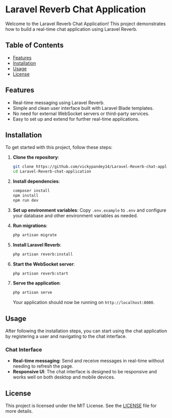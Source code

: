 # Laravel Reverb Chat Application

Welcome to the Laravel Reverb Chat Application! This project demonstrates how to build a real-time chat application using Laravel Reverb. 

## Table of Contents

- [Features](#features)
- [Installation](#installation)
- [Usage](#usage)
- [License](#license)

## Features

- Real-time messaging using Laravel Reverb.
- Simple and clean user interface built with Laravel Blade templates.
- No need for external WebSocket servers or third-party services.
- Easy to set up and extend for further real-time applications.

## Installation

To get started with this project, follow these steps:

1. **Clone the repository**:
   ```bash
   git clone https://github.com/vickypandey14/Laravel-Reverb-chat-application.git
   cd Laravel-Reverb-chat-application
   ```

2. **Install dependencies**:
   ```bash
   composer install
   npm install
   npm run dev
   ```

3. **Set up environment variables**:
   Copy `.env.example` to `.env` and configure your database and other environment variables as needed.

4. **Run migrations**:
   ```bash
   php artisan migrate
   ```

5. **Install Laravel Reverb**:
   ```bash
   php artisan reverb:install
   ```

6. **Start the WebSocket server**:
   ```bash
   php artisan reverb:start
   ```

7. **Serve the application**:
   ```bash
   php artisan serve
   ```

   Your application should now be running on `http://localhost:8000`.

## Usage

After following the installation steps, you can start using the chat application by registering a user and navigating to the chat interface. 

### Chat Interface

- **Real-time messaging**: Send and receive messages in real-time without needing to refresh the page.
- **Responsive UI**: The chat interface is designed to be responsive and works well on both desktop and mobile devices.

## License

This project is licensed under the MIT License. See the [LICENSE](LICENSE) file for more details.
